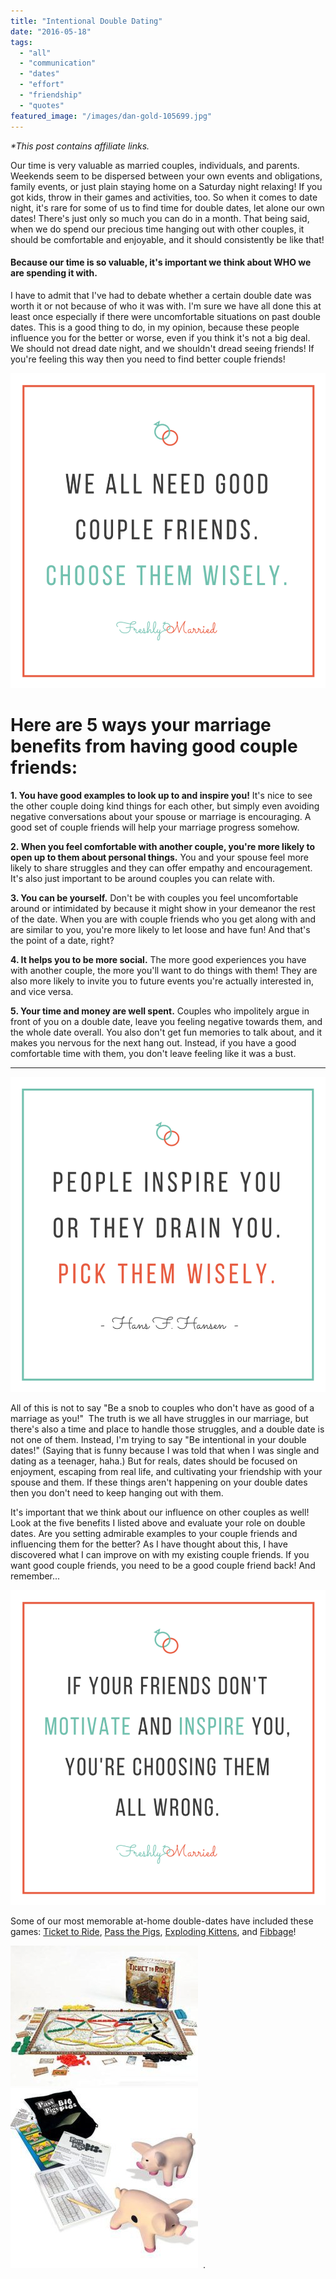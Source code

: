```yaml
---
title: "Intentional Double Dating"
date: "2016-05-18"
tags:
  - "all"
  - "communication"
  - "dates"
  - "effort"
  - "friendship"
  - "quotes"
featured_image: "/images/dan-gold-105699.jpg"
---
```


_\*This post contains affiliate links._

Our time is very valuable as married couples, individuals, and parents. Weekends seem to be dispersed between your own events and obligations, family events, or just plain staying home on a Saturday night relaxing! If you got kids, throw in their games and activities, too. So when it comes to date night, it's rare for some of us to find time for double dates, let alone our own dates! There's just only so much you can do in a month. That being said, when we do spend our precious time hanging out with other couples, it should be comfortable and enjoyable, and it should consistently be like that!

#### Because our time is so valuable, it's important we think about WHO we are spending it with.

I have to admit that I've had to debate whether a certain double date was worth it or not because of who it was with. I'm sure we have all done this at least once especially if there were uncomfortable situations on past double dates. This is a good thing to do, in my opinion, because these people influence you for the better or worse, even if you think it's not a big deal. We should not dread date night, and we shouldn't dread seeing friends! If you're feeling this way then you need to find better couple friends!

![good influences, good influences in marriage, marriage influencers, couple friends, having couple friends, having good couple friends, fun with couple friends, choosing friends wisely, if your friends don't motivate and inspire you, marriage advice, using your time wisely, prioritizing in marriage, newlywed advice, newlywed help, five benefits of good couple friends, marriage specialist, marriage expert, utah blogger, marriage blogger, marriage blog](/images/We-all-need-good-couple-friends.png)

# Here are 5 ways your marriage benefits from having good couple friends:

**1\. You have good examples to look up to and inspire you!** It's nice to see the other couple doing kind things for each other, but simply even avoiding negative conversations about your spouse or marriage is encouraging. A good set of couple friends will help your marriage progress somehow.

**2\. When you feel comfortable with another couple, you're more likely to open up to them about personal things.** You and your spouse feel more likely to share struggles and they can offer empathy and encouragement. It's also just important to be around couples you can relate with.

**3\. You can be yourself.** Don't be with couples you feel uncomfortable around or intimidated by because it might show in your demeanor the rest of the date. When you are with couple friends who you get along with and are similar to you, you're more likely to let loose and have fun! And that's the point of a date, right?

**4\. It helps you to be more social.** The more good experiences you have with another couple, the more you'll want to do things with them! They are also more likely to invite you to future events you're actually interested in, and vice versa.

**5\. Your time and money are well spent.** Couples who impolitely argue in front of you on a double date, leave you feeling negative towards them, and the whole date overall. You also don't get fun memories to talk about, and it makes you nervous for the next hang out. Instead, if you have a good comfortable time with them, you don't leave feeling like it was a bust.

* * *

![good influences, good influences in marriage, marriage influencers, couple friends, having couple friends, having good couple friends, fun with couple friends, choosing friends wisely, if your friends don't motivate and inspire you, marriage advice, using your time wisely, prioritizing in marriage, newlywed advice, newlywed help, five benefits of good couple friends, marriage specialist, marriage expert, utah blogger, marriage blogger, marriage blog](/images/people-inspire-you-or-drain-you.png)

All of this is not to say "Be a snob to couples who don't have as good of a marriage as you!"  The truth is we all have struggles in our marriage, but there's also a time and place to handle those struggles, and a double date is not one of them. Instead, I'm trying to say "Be intentional in your double dates!" (Saying that is funny because I was told that when I was single and dating as a teenager, haha.) But for reals, dates should be focused on enjoyment, escaping from real life, and cultivating your friendship with your spouse and them. If these things aren't happening on your double dates then you don't need to keep hanging out with them.

It's important that we think about our influence on other couples as well! Look at the five benefits I listed above and evaluate your role on double dates. Are you setting admirable examples to your couple friends and influencing them for the better? As I have thought about this, I have discovered what I can improve on with my existing couple friends. If you want good couple friends, you need to be a good couple friend back! And remember...

![good influences, good influences in marriage, marriage influencers, couple friends, having couple friends, having good couple friends, fun with couple friends, choosing friends wisely, if your friends don't motivate and inspire you, marriage advice, using your time wisely, prioritizing in marriage, newlywed advice, newlywed help, five benefits of good couple friends, marriage specialist, marriage expert, utah blogger, marriage blogger, marriage blog](/images/if-your-friends-dont-motivate-and-inspire-you.png)

Some of our most memorable at-home double-dates have included these games: [Ticket to Ride](https://amzn.to/2HKLac3), [Pass the Pigs](https://amzn.to/2HyHDjr), [Exploding Kittens](https://amzn.to/2Hzvuuz), and [Fibbage](https://amzn.to/2K0j2lY)! 

![](/images/51azjWGTbSL-300x225.jpg) ![](/images/71od93YY3ZL._SL1500_-300x288.jpg)  .
